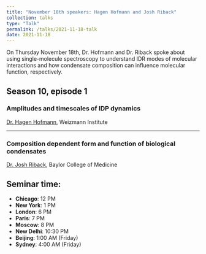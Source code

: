```yaml
---
title: "November 18th speakers: Hagen Hofmann and Josh Riback"
collection: talks
type: "Talk"
permalink: /talks/2021-11-18-talk
date: 2021-11-18
---
```


On Thursday November 18th, Dr. Hofmann and Dr. Riback spoke about using single-molecule spectroscopy to understand IDR modes of molecular interactions and how condensate composition can influence molecular function, respectively.

## Season 10, episode 1

### Amplitudes and timescales of IDP dynamics
[Dr. Hagen Hofmann](http://www.weizmann.ac.il/CSB/Hofmann/home), Weizmann Institute 

---

### Composition dependent form and function of biological condensates
[Dr. Josh Riback](https://www.ribacklab.com/), Baylor College of Medicine

## Seminar time:
* **Chicago**: 12 PM
* **New York**: 1 PM
* **London**: 6 PM
* **Paris**: 7 PM
* **Moscow**: 8 PM
* **New Delhi**: 10:30 PM
* **Beijing**: 1:00 AM (Friday)
* **Sydney**: 4:00 AM (Friday)





